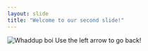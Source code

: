 ```yaml
---
layout: slide
title: "Welcome to our second slide!"
---
```

![Whaddup boi](https://media1.giphy.com/media/UHKL9BtyM4WrK/source.gif)
Use the left arrow to go back!
